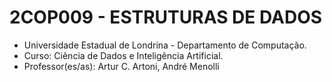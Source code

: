 # 2COP009 - ESTRUTURAS DE DADOS

- Universidade Estadual de Londrina - Departamento de Computação.
- Curso: Ciência de Dados e Inteligência Artificial.
- Professor(es/as): Artur C. Artoni, André Menolli